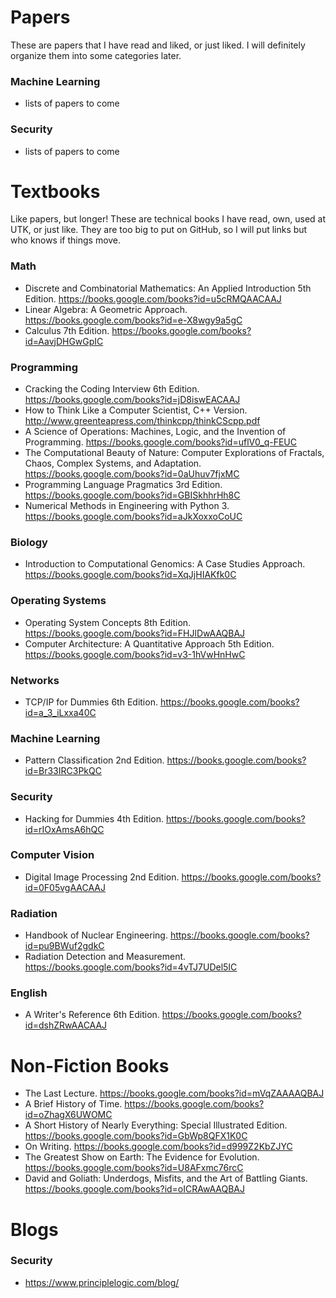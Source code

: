 # Papers

These are papers that I have read and liked, or just liked. I will definitely organize them into some categories later.

### Machine Learning
* lists of papers to come

### Security
* lists of papers to come


# Textbooks
Like papers, but longer! These are technical books I have read, own, used at UTK, or just like. They are too big to put on GitHub, so I will put links but who knows if things move.

### Math
* Discrete and Combinatorial Mathematics: An Applied Introduction 5th Edition. https://books.google.com/books?id=u5cRMQAACAAJ
* Linear Algebra: A Geometric Approach. https://books.google.com/books?id=e-X8wgy9a5gC
* Calculus 7th Edition. https://books.google.com/books?id=AavjDHGwGpIC

### Programming
* Cracking the Coding Interview 6th Edition. https://books.google.com/books?id=jD8iswEACAAJ
* How to Think Like a Computer Scientist, C++ Version. http://www.greenteapress.com/thinkcpp/thinkCScpp.pdf
* A Science of Operations: Machines, Logic, and the Invention of Programming. https://books.google.com/books?id=uflV0_q-FEUC
* The Computational Beauty of Nature: Computer Explorations of Fractals, Chaos, Complex Systems, and Adaptation. https://books.google.com/books?id=0aUhuv7fjxMC
* Programming Language Pragmatics 3rd Edition. https://books.google.com/books?id=GBISkhhrHh8C
* Numerical Methods in Engineering with Python 3. https://books.google.com/books?id=aJkXoxxoCoUC

### Biology
* Introduction to Computational Genomics: A Case Studies Approach. https://books.google.com/books?id=XqJjHIAKfk0C

### Operating Systems
* Operating System Concepts 8th Edition. https://books.google.com/books?id=FHJlDwAAQBAJ
* Computer Architecture: A Quantitative Approach 5th Edition. https://books.google.com/books?id=v3-1hVwHnHwC 

### Networks
* TCP/IP for Dummies 6th Edition. https://books.google.com/books?id=a_3_iLxxa40C

### Machine Learning
* Pattern Classification 2nd Edition. https://books.google.com/books?id=Br33IRC3PkQC

### Security
* Hacking for Dummies 4th Edition. https://books.google.com/books?id=rIOxAmsA6hQC

### Computer Vision
* Digital Image Processing 2nd Edition. https://books.google.com/books?id=0F05vgAACAAJ

### Radiation
* Handbook of Nuclear Engineering. https://books.google.com/books?id=pu9BWuf2gdkC
* Radiation Detection and Measurement. https://books.google.com/books?id=4vTJ7UDel5IC

### English
* A Writer's Reference 6th Edition. https://books.google.com/books?id=dshZRwAACAAJ

# Non-Fiction Books
* The Last Lecture. https://books.google.com/books?id=mVqZAAAAQBAJ
* A Brief History of Time. https://books.google.com/books?id=oZhagX6UWOMC
* A Short History of Nearly Everything: Special Illustrated Edition. https://books.google.com/books?id=GbWp8QFX1K0C
* On Writing. https://books.google.com/books?id=d999Z2KbZJYC
* The Greatest Show on Earth: The Evidence for Evolution. https://books.google.com/books?id=U8AFxmc76rcC
* David and Goliath: Underdogs, Misfits, and the Art of Battling Giants. https://books.google.com/books?id=oICRAwAAQBAJ

# Blogs

### Security
* https://www.principlelogic.com/blog/